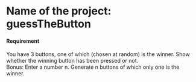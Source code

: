 # Name of the project: guessTheButton
#### Requirement
You have 3 buttons, one of which (chosen at random) is the winner. Show whether the winning button has been pressed or not.  
Bonus: Enter a number n. Generate n buttons of which only one is the winner.

